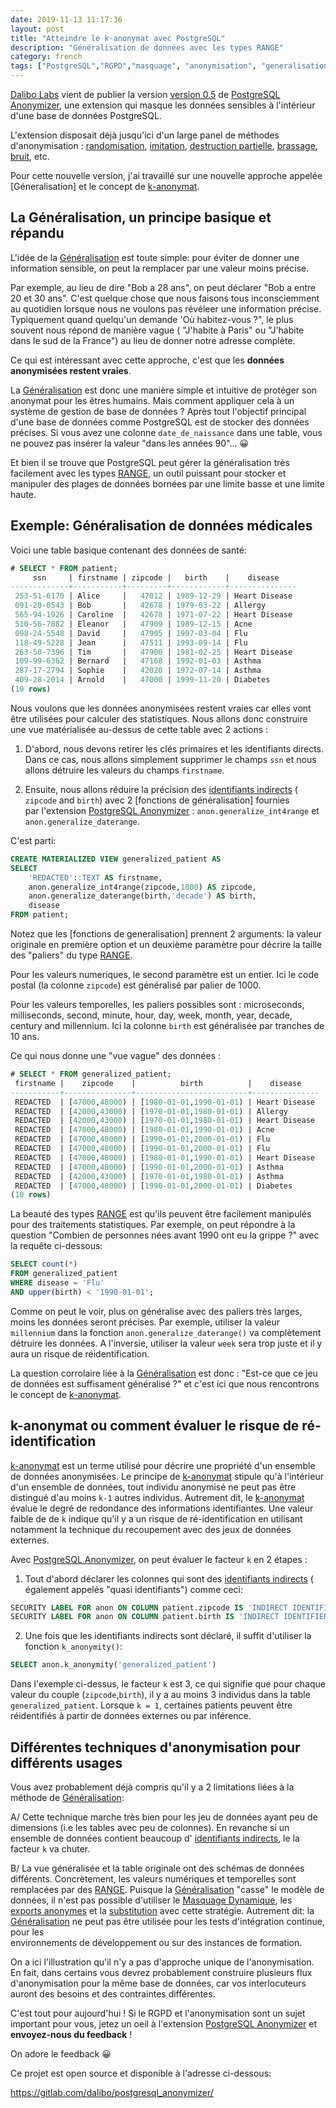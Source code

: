 ```yaml
---
date: 2019-11-13 11:17:36
layout: post
title: "Atteindre le k-anonymat avec PostgreSQL"
description: "Généralisation de données avec les types RANGE"
category: french
tags: ["PostgreSQL","RGPD","masquage", "anonymisation", "generalisation"]
---
```


[Dalibo Labs] vient de publier la version [version 0.5] de 
[PostgreSQL Anonymizer], une extension qui masque les données sensibles
à l'intérieur d'une base de données PostgreSQL.

[Dalibo Labs]: https://labs.dalibo.com
[version 0.5]:  https://www.postgresql.org/about/news/1993/
[PostgreSQL Anonymizer]: https://gitlab.com/dalibo/postgresql_anonymizer/

<!--MORE-->

L'extension disposait déjà jusqu'ici d'un large panel de méthodes 
d'anonymisation : [randomisation], [imitation], [destruction partielle], 
[brassage], [bruit], etc.

Pour cette nouvelle version, j'ai travaillé sur une nouvelle approche appelée [Géneralisation] et le concept de [k-anonymat].

[randomisation]: https://postgresql-anonymizer.readthedocs.io/en/latest/masking_functions/#randomization
[imitation]: https://postgresql-anonymizer.readthedocs.io/en/latest/masking_functions/#faking
[destruction partielle]: https://postgresql-anonymizer.readthedocs.io/en/latest/masking_functions/#partial-scrambling
[brassage]: https://postgresql-anonymizer.readthedocs.io/en/latest/masking_functions/#shuffling
[bruit]: https://postgresql-anonymizer.readthedocs.io/en/latest/masking_functions/#adding-noise
[Généralisation]: https://postgresql-anonymizer.readthedocs.io/en/latest/generalization/
[k-anonymat]: https://postgresql-anonymizer.readthedocs.io/en/latest/generalization/#k-anonymity

## La Généralisation, un principe basique et répandu

L'idée de la [Généralisation] est toute simple: pour éviter de donner une 
information sensible, on peut la remplacer par une valeur moins précise.

Par exemple, au lieu de dire "Bob a 28 ans", on peut déclarer "Bob a entre 20 
et 30 ans". C'est quelque chose que nous faisons tous inconsciemment au 
quotidien lorsque nous ne voulons pas révéleer une information précise. 
Typiquement quand quelqu'un demande 'Où habitez-vous ?", le plus souvent 
nous répond de manière vague ( "J'habite à Paris" ou "J'habite dans le sud de la France") au lieu de donner notre adresse complète. 

Ce qui est intéressant avec cette approche, c'est que les **données anonymisées restent vraies**.

La [Généralisation] est donc une manière simple et intuitive de protéger son anonymat pour les êtres humains. Mais comment appliquer cela à un système de 
gestion de base de données ? Après tout l'objectif principal d'une base de 
données comme PostgreSQL est de stocker des données précises. Si vous avez 
une colonne `date_de_naissance` dans une table, vous ne pouvez pas insérer 
la valeur "dans les années 90"... 😀

Et bien il se trouve que PostgreSQL peut gérer la généralisation très 
facilement avec les types [RANGE], un outil puissant pour stocker et 
manipuler des plages de données bornées par une limite basse et une 
limite haute. 

[RANGE]: https://www.postgresql.org/docs/current/rangetypes.html


Exemple: Généralisation de données médicales
--------------------------------------------------------------------------------

Voici une table basique contenant des données de santé:

```sql
# SELECT * FROM patient;
     ssn     | firstname | zipcode |   birth    |    disease    
-------------+-----------+---------+------------+---------------
 253-51-6170 | Alice     |   47012 | 1989-12-29 | Heart Disease
 091-20-0543 | Bob       |   42678 | 1979-03-22 | Allergy
 565-94-1926 | Caroline  |   42678 | 1971-07-22 | Heart Disease
 510-56-7882 | Eleanor   |   47909 | 1989-12-15 | Acne
 098-24-5548 | David     |   47905 | 1997-03-04 | Flu
 118-49-5228 | Jean      |   47511 | 1993-09-14 | Flu
 263-50-7396 | Tim       |   47900 | 1981-02-25 | Heart Disease
 109-99-6362 | Bernard   |   47168 | 1992-01-03 | Asthma
 287-17-2794 | Sophie    |   42020 | 1972-07-14 | Asthma
 409-28-2014 | Arnold    |   47000 | 1999-11-20 | Diabetes
(10 rows)
```

Nous voulons que les données anonymisées restent vraies car elles vont être 
utilisées pour calculer des statistiques. Nous allons donc construire une vue 
matérialisée au-dessus de cette table avec 2 actions :

1. D'abord, nous devons retirer les clés primaires et les identifiants 
   directs. Dans ce cas, nous allons simplement supprimer le champs `ssn`
   et nous allons détruire les valeurs du champs `firstname`.  

2. Ensuite, nous allons réduire la précision des [identifiants indirects] 
   ( `zipcode` and `birth`) avec 2 [fonctions de généralisation] fournies    
   par l'extension  [PostgreSQL Anonymizer] : `anon.generalize_int4range` et 
   `anon.generalize_daterange`.

C'est parti: 

```sql
CREATE MATERIALIZED VIEW generalized_patient AS
SELECT
    'REDACTED'::TEXT AS firstname,
    anon.generalize_int4range(zipcode,1000) AS zipcode,
    anon.generalize_daterange(birth,'decade') AS birth,
    disease
FROM patient;
```

Notez que les [fonctions de generalisation] prennent 2 arguments: 
la valeur originale en première option et un deuxième paramètre 
pour décrire la taille des "paliers" du type [RANGE].

[fonctions généralisation]: https://postgresql-anonymizer.readthedocs.io/en/latest/masking_functions/#generalization

Pour les valeurs numeriques, le second paramètre est un entier. Ici le code postal (la colonne `zipcode`) est généralisé par palier de 1000. 

Pour les valeurs temporelles, les paliers possibles sont : microseconds, milliseconds, second, minute, hour, day, week, month,
year, decade, century and millennium. Ici la colonne `birth` est 
généralisée par tranches de 10 ans.

Ce qui nous donne une "vue vague" des données :

```sql
# SELECT * FROM generalized_patient;
 firstname |    zipcode    |          birth          |    disease    
-----------+---------------+-------------------------+---------------
 REDACTED  | [47000,48000) | [1980-01-01,1990-01-01) | Heart Disease
 REDACTED  | [42000,43000) | [1970-01-01,1980-01-01) | Allergy
 REDACTED  | [42000,43000) | [1970-01-01,1980-01-01) | Heart Disease
 REDACTED  | [47000,48000) | [1980-01-01,1990-01-01) | Acne
 REDACTED  | [47000,48000) | [1990-01-01,2000-01-01) | Flu
 REDACTED  | [47000,48000) | [1990-01-01,2000-01-01) | Flu
 REDACTED  | [47000,48000) | [1980-01-01,1990-01-01) | Heart Disease
 REDACTED  | [47000,48000) | [1990-01-01,2000-01-01) | Asthma
 REDACTED  | [42000,43000) | [1970-01-01,1980-01-01) | Asthma
 REDACTED  | [47000,48000) | [1990-01-01,2000-01-01) | Diabetes
(10 rows)
```

La beauté des types [RANGE] est qu'ils peuvent être facilement manipulés 
pour des traitements statistiques. Par exemple, on peut répondre à la 
question "Combien de personnes nées avant 1990 ont eu la grippe ?" 
avec la requête ci-dessous:

```sql
SELECT count(*)
FROM generalized_patient
WHERE disease = 'Flu'
AND upper(birth) < '1990-01-01';
```

Comme on peut le voir, plus on généralise avec des paliers très larges, 
moins les données seront précises. Par exemple, utiliser la valeur 
`millennium` dans la fonction  `anon.generalize_daterange()` va complètement 
détruire les données. A l'inversie, utiliser la valeur `week` sera trop
juste et il y aura un risque de réidentification.

La question corrolaire liée à la [Généralisation] est donc : "Est-ce que 
ce jeu de données est suffisament généralisé ?" et c'est ici que nous 
rencontrons le concept de [k-anonymat].

## k-anonymat ou comment évaluer le risque de ré-identification


[k-anonymat] est un terme utilisé pour décrire une propriété d'un ensemble 
de données anonymisées. Le principe de [k-anonymat] stipule qu'à l'intérieur 
d'un ensemble de données, tout individu anonymisé ne peut pas être distingué
d'au moins `k-1` autres individus. Autrement dit, le [k-anonymat] évalue le 
degré de redondance des informations identifiantes. Une valeur faible de 
de `k` indique qu'il y a un risque de ré-identification en utilisant 
notamment la technique du recoupement avec des jeux de données externes. 

Avec [PostgreSQL Anonymizer], on peut évaluer le facteur `k` en 2 étapes :

1. Tout d'abord déclarer les colonnes qui sont des [identifiants indirects]
   ( également appelés "quasi identifiants") comme ceci:
   
```sql
SECURITY LABEL FOR anon ON COLUMN patient.zipcode IS 'INDIRECT IDENTIFIER';
SECURITY LABEL FOR anon ON COLUMN patient.birth IS 'INDIRECT IDENTIFIER';
```

2. Une fois que les identifiants indirects sont déclaré, il suffit 
   d'utiliser la fonction `k_anonymity()`:

```sql
SELECT anon.k_anonymity('generalized_patient')
```

Dans l'exemple ci-dessus, le facteur `k` est 3, ce qui signifie que pour 
chaque valeur du couple (`zipcode`,`birth`), il y a au moins 3 individus 
dans la table `generalized_patient`. Lorsque `k = 1`, certaines patients 
peuvent être réidentifiés à partir de données externes ou par inférence. 

## Différentes techniques d'anonymisation pour différents usages

Vous avez probablement déjà compris qu'il y a 2 limitations liées à la 
méthode de [Généralisation]:


A/ Cette technique marche très bien pour les jeu de données ayant peu de
   dimensions (i.e les tables avec peu de colonnes). En revanche si un  
   ensemble de données contient beaucoup d' [identifiants indirects], le 
   la facteur `k` va chuter.
   
B/ La vue généralisée et la table originale ont des schémas de données 
   différents. Concrètement, les valeurs numériques et temporelles sont 
   remplacées par des [RANGE]. Puisque la [Généralisation] "casse" le 
   modèle de données, il n'est pas possible d'utiliser le 
   [Masquage Dynamique], les [exports anonymes] et la [substitution] 
   avec cette stratégie. Autrement dit: la [Généralisation] ne peut pas
   être utilisée pour les tests d'intégration continue, pour les   
   environnements de développement ou sur des instances de formation.
   
[exports anonymes]: https://postgresql-anonymizer.readthedocs.io/en/latest/anonymous_dumps/
[substitution]: https://postgresql-anonymizer.readthedocs.io/en/latest/in_place_anonymization/
[Masquage Dynamique]: https://postgresql-anonymizer.readthedocs.io/en/latest/dynamic_masking/
[identifiants indirects]: https://labkey.med.ualberta.ca/labkey/_webdav/REDCap%20Support/@wiki/identifiers/identifiers.html?listing=html

On a ici l'illustration qu'il n'y a pas d'approche unique de l'anonymisation. 
En fait, dans certains vous devrez probablement construire plusieurs flux
d'anonymisation pour la même base de données, car vos interlocuteurs auront
des besoins et des contraintes différentes. 

C'est tout pour aujourd'hui ! Si le RGPD et l'anonymisation sont un sujet 
important pour vous, jetez un oeil à l'extension [PostgreSQL Anonymizer] 
et **envoyez-nous du feedback** ! 

On adore le feedback 😀

Ce projet est open source et disponible à l'adresse ci-dessous: 

https://gitlab.com/dalibo/postgresql_anonymizer/
